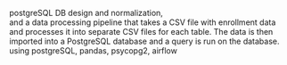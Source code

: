 postgreSQL DB design and normalization,  
and a data processing pipeline that takes a CSV file with enrollment data and processes it into separate CSV files for each table. The data is then imported into a PostgreSQL database and a query is run on the database.
using postgreSQL, pandas, psycopg2, airflow 
